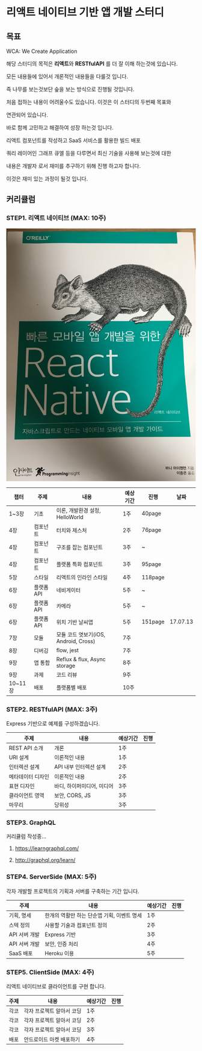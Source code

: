 # 리액트 네이티브 기반 앱 개발 스터디

## 목표
WCA: We Create Application

해당 스터디의 목적은 **리액트**와 **RESTfulAPI** 를 더 잘 이해 하는것에 있습니다.

모든 내용들에 있어서 개론적인 내용들을 다룰것 입니다.

즉 나무를 보는것보단 숲을 보는 방식으로 진행될 것입니다.

처음 접하는 내용이 어려울수도 있습니다. 이것은 이 스터디의 두번째 목표와

연관되어 있습니다.

바로 함께 고민하고 해결하여 성장 하는것 입니다.

리액트 컴포넌트를 작성하고 SaaS 서비스를 활용한 빌드 배포

쿼리 레이어인 그래프 큐엘 등을 다루면서 최신 기술을 사용해 보는것에 대한

내용은 개발자 로서 재미를 추구하기 위해 진행 하고자 합니다.

이것은 재미 있는 과정이 될것 입니다.

## 커리큘럼

### STEP1. 리액트 네이티브 (MAX: 10주)

![ReactNative](/images/rnbook.jpg)


챕터|주제|내용|예상기간| 진행| 날짜
---|--|----|------|----|----
1~3장| 기초| 이론, 개발환경 설정, HelloWorld |1주 | 40page|
4장 | 컴포넌트| 터치와 제스처| 2주 | 76page|
4장 | 컴포넌트| 구조를 잡는 컴포넌트| 3주 | ~|
4장 | 컴포넌트| 플랫폼 특화 컴포넌트| 3주 | 95page|
5장 | 스타일| 리액트의 인라인 스타일| 4주 | 118page|
6장 | 플랫폼 API| 네비게이터| 5주 | ~|
6장 | 플랫폼 API| 카메라| 5주 | ~|
6장 | 플랫폼 API| 위치 기반 날씨앱| 5주 | 151page| 17.07.13
7장 | 모듈| 모듈 코드 엿보기(iOS, Android, Cross)| 7주 ||
8장 | 디버깅| flow, jest| 7주 ||
9장 | 앱 통합| Reflux & flux, Async storage| 8주 ||
9장 | 과제| 코드 리뷰| 9주 ||
10~11장 | 배포| 플랫폼별 배포| 10주 ||

### STEP2. RESTfulAPI (MAX: 3주)

Express 기반으로 예제를 구성하겠습니다.

주제|내용|예상기간| 진행
--|----|------|----
REST API 소개| 개론 |1주 |
URI 설계| 이론적인 내용|1주 |
인터렉션 설계| API 내부 인터렉션 설계| 2주|
메타데이터 디자인| 이론적인 내용| 2주|
표현 디자인| 바디, 하이퍼미디어, 미디어| 3주|
클라이언트 영역| 보안, CORS, JS| 3주|
마무리| 당위성| 3주|

### STEP3. GraphQL

커리큘럼 작성중...

1. https://learngraphql.com/

2. http://graphql.org/learn/

### STEP4. ServerSide (MAX: 5주)

각자 개발할 프로젝트의 기획과 서버를 구축하는 기간 입니다.

주제|내용|예상기간| 진행
--|----|------|----
기획, 명세| 한개의 역활만 하는 단순앱 기획, 이벤트 명세| 1주|
스텍 정의| 사용할 기술과 컴포넌트 정의 |2주|
API 서버 개발 | Express 기반| 3주|
API 서버 개발 | 보안, 인증 처리| 4주|
SaaS 배포| Heroku 이용| 5주|

### STEP5. ClientSide (MAX: 4주)

리액트 네이티브로 클라이언트를 구현 합니다.

주제|내용|예상기간| 진행
--|----|------|----
각코 | 각자 프로젝트 알아서 코딩| 1주|
각코 | 각자 프로젝트 알아서 코딩| 2주|
각코 | 각자 프로젝트 알아서 코딩| 3주|
배포 | 안드로이드 마켓 배포하기| 4주|
